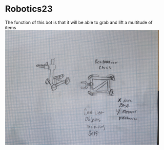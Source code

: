 # Robotics23

The function of this bot is that it will be able to grab and lift a multitude of items 
![Personal Plan](https://github.com/Zyszzyuwu/Robotics23/blob/main/images/Plan01.jpeg?raw=true ) 
